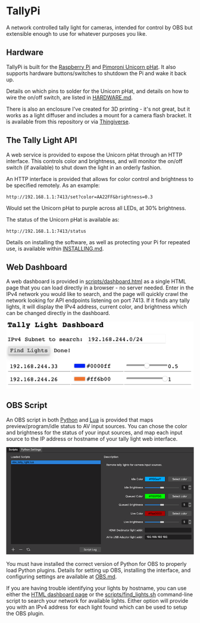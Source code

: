 # TallyPi

A network controlled tally light for cameras, intended for control by OBS but
extensible enough to use for whatever purposes you like.


## Hardware

TallyPi is built for the
[Raspberry Pi](https://www.raspberrypi.org/products/raspberry-pi-zero-w/) and
[Pimoroni Unicorn pHat](https://shop.pimoroni.com/products/unicorn-phat).
It also supports hardware buttons/switches to shutdown the Pi and wake it back up.

Details on which pins to solder for the Unicorn pHat, and details on how to
wire the on/off switch, are listed in [HARDWARE.md](./docs/HARDWARE.md).

There is also an enclosure I've created for 3D printing - it's not great, but
it works as a light diffuser and includes a mount for a camera flash bracket.
It is available from this repository
or via [Thingiverse](https://www.thingiverse.com/thing:4590885).


## The Tally Light API

A web service is provided to expose the Unicorn pHat through an HTTP interface.
This controls color and brightness, and will monitor the on/off switch
(if available) to shut down the light in an orderly fashion.

An HTTP interface is provided that allows for color control and brightness
to be specified remotely. As an example:

    http://192.168.1.1:7413/set?color=AA22FF&brightness=0.3

Would set the Unicorn pHat to purple across all LEDs, at 30% brightness.

The status of the Unicorn pHat is available as:

    http://192.168.1.1:7413/status

Details on installing the software, as well as protecting your Pi for
repeated use, is available within [INSTALLING.md](./docs/INSTALLING.md).


## Web Dashboard

A web dashboard is provided in [scripts/dashboard.html](./scripts/dashboard.html)
as a single HTML page that you can load directly in a browser - no server needed.
Enter in the IPv4 network you would like to search, and the page will quickly
crawl the network looking for API endpoints listening on port 7413. If it finds
any tally lights, it will display the IPv4 address, current color, and brightness
which can be changed directly in the dashboard.

![Tally Light Dashboard](./docs/images/dashboard.png)


## OBS Script

An OBS script in both [Python](./scripts/obs_tally_light.py) and
[Lua](./scripts/obs_tally_light.lua) is provided that maps
preview/program/idle status to AV input sources. You can chose the color
and brightness for the status of your input sources, and map each input source
to the IP address or hostname of your tally light web interface.

![OBS Plugin Settings](./docs/images/obs_settings.png)

You must have installed the correct version of Python for OBS to properly load
Python plugins. Details for setting up OBS, installing the interface,
and configuring settings are available at [OBS.md](./docs/OBS.md).

If you are having trouble identifying your lights by hostname, you can use either
the [HTML dashboard page](./scripts/dashboard.html) or the
[scripts/find_lights.sh](./scripts/find_lights.sh) command-line script to search
your network for available lights. Either option will provide you with an IPv4
address for each light found which can be used to setup the OBS plugin.
